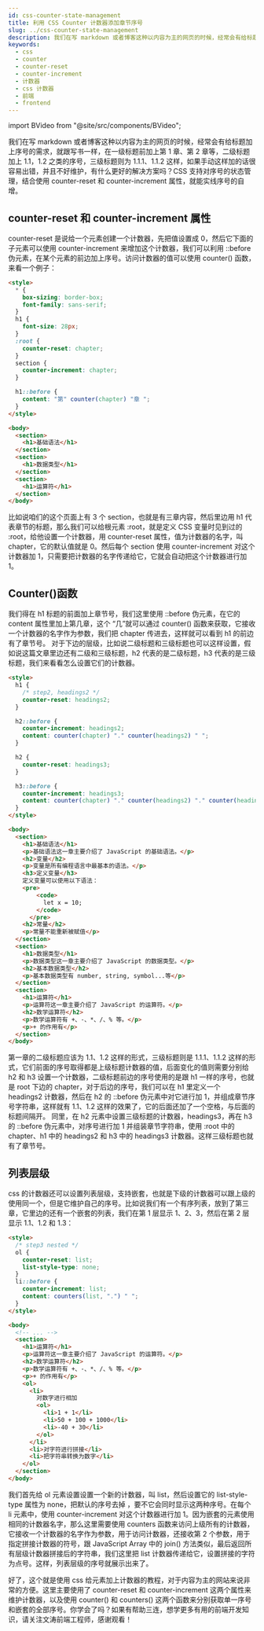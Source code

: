 ```yaml
---
id: css-counter-state-management
title: 利用 CSS Counter 计数器添加章节序号 
slug: ../css-counter-state-management
description: 我们在写 markdown 或者博客这种以内容为主的网页的时候，经常会有给标题加上序号的需求，就跟写书一样，在一级标题前加上第 1 章、第 2 章等，二级标题加上 1.1，1.2 之类的序号，三级标题则为 1.1.1、1.1.2
keywords:
  - css
  - counter
  - counter-reset
  - counter-increment
  - 计数器
  - css 计数器
  - 前端
  - frontend
---
```


import BVideo from "@site/src/components/BVideo";

我们在写 markdown 或者博客这种以内容为主的网页的时候，经常会有给标题加上序号的需求，就跟写书一样，在一级标题前加上第 1 章、第 2 章等，二级标题加上 1.1，1.2 之类的序号，三级标题则为 1.1.1、1.1.2 这样，如果手动这样加的话很容易出错，并且不好维护，有什么更好的解决方案吗？CSS 支持对序号的状态管理，结合使用 counter-reset 和 counter-increment 属性，就能实线序号的自增。

## counter-reset 和 counter-increment 属性

counter-reset 是说给一个元素创建一个计数器，先把值设置成 0，然后它下面的子元素可以使用 counter-increment 来增加这个计数器，我们可以利用 ::before 伪元素，在某个元素的前边加上序号。访问计数器的值可以使用 counter() 函数，来看一个例子：

```html
<style>
  * {
    box-sizing: border-box;
    font-family: sans-serif;
  }
  h1 {
    font-size: 28px;
  }
  :root {
    counter-reset: chapter;
  }
  section {
    counter-increment: chapter;
  }

  h1::before {
    content: "第" counter(chapter) "章 ";
  }
</style>

<body>
  <section>
    <h1>基础语法</h1>
  </section>
  <section>
    <h1>数据类型</h1>
  </section>
  <section>
    <h1>运算符</h1>
  </section>
</body>
```

比如说咱们的这个页面上有 3 个 section，也就是有三章内容，然后里边用 h1 代表章节的标题，那么我们可以给根元素 :root，就是定义 CSS 变量时见到过的 :root，给他设置一个计数器，用 counter-reset 属性，值为计数器的名字，叫 chapter，它的默认值就是 0。然后每个 section 使用 counter-increment 对这个计数器加 1，只需要把计数器的名字传递给它，它就会自动把这个计数器进行加 1。

## Counter()函数

我们得在 h1 标题的前面加上章节号，我们这里使用 ::before 伪元素，在它的 content 属性里加上第几章，这个 “几”就可以通过 counter() 函数来获取，它接收一个计数器的名字作为参数，我们把 chapter 传进去，这样就可以看到 h1 的前边有了章节号。
对于下边的层级，比如说二级标题和三级标题也可以这样设置，假如说这篇文章里边还有二级和三级标题，h2 代表的是二级标题，h3 代表的是三级标题，我们来看看怎么设置它们的计数器。

```html
<style>
  h1 {
    /* step2, headings2 */
    counter-reset: headings2;
  }

  h2::before {
    counter-increment: headings2;
    content: counter(chapter) "." counter(headings2) " ";
  }

  h2 {
    counter-reset: headings3;
  }

  h3::before {
    counter-increment: headings3;
    content: counter(chapter) "." counter(headings2) "." counter(headings3) " ";
  }
</style>

<body>
  <section>
    <h1>基础语法</h1>
    <p>基础语法这一章主要介绍了 JavaScript 的基础语法。</p>
    <h2>变量</h2>
    <p>变量是所有编程语言中最基本的语法。</p>
    <h3>定义变量</h3>
    定义变量可以使用以下语法：
    <pre>
        <code>
          let x = 10;
        </code>
      </pre>
    <h2>常量</h2>
    <p>常量不能重新被赋值</p>
  </section>
  <section>
    <h1>数据类型</h1>
    <p>数据类型这一章主要介绍了 JavaScript 的数据类型。</p>
    <h2>基本数据类型</h2>
    <p>基本数据类型有 number, string, symbol...等</p>
  </section>
  <section>
    <h1>运算符</h1>
    <p>运算符这一章主要介绍了 JavaScript 的运算符。</p>
    <h2>数学运算符</h2>
    <p>数学运算符有 +、-、*、/、% 等。</p>
    <p>+ 的作用有</p>
  </section>
</body>
```

第一章的二级标题应该为 1.1、1.2 这样的形式，三级标题则是 1.1.1、1.1.2 这样的形式，它们前面的序号取得都是上级标题计数器的值，后面变化的值则需要分别给 h2 和 h3 设置一个计数器，二级标题前边的序号使用的是跟 h1 一样的序号，也就是 root 下边的 chapter，对于后边的序号，我们可以在 h1 里定义一个 headings2 计数器，然后在 h2 的 ::before 伪元素中对它进行加 1，并组成章节序号字符串，这样就有 1.1、1.2 这样的效果了，它的后面还加了一个空格，与后面的标题间隔开。
同里，在 h2 元素中设置三级标题的计数器，headings3，再在 h3 的 ::before 伪元素中，对序号进行加 1 并组装章节字符串，使用 :root 中的 chapter、h1 中的 headings2 和 h3 中的 headings3 计数器。这样三级标题也就有了章节号。

## 列表层级

css 的计数器还可以设置列表层级，支持嵌套，也就是下级的计数器可以跟上级的使用同一个，但是它维护自己的序号。比如说我们有一个有序列表，放到了第三章，它里边的还有一个嵌套的列表，我们在第 1 层显示 1、2、3，然后在第 2 层显示 1.1、1.2 和 1.3：

```html
<style>
  /* step3 nested */
  ol {
    counter-reset: list;
    list-style-type: none;
  }
  li::before {
    counter-increment: list;
    content: counters(list, ".") " ";
  }
</style>

<body>
  <!-- ... -->
  <section>
    <h1>运算符</h1>
    <p>运算符这一章主要介绍了 JavaScript 的运算符。</p>
    <h2>数学运算符</h2>
    <p>数学运算符有 +、-、*、/、% 等。</p>
    <p>+ 的作用有</p>
    <ol>
      <li>
        对数字进行相加
        <ol>
          <li>1 + 1</li>
          <li>50 + 100 + 1000</li>
          <li>-40 + 30</li>
        </ol>
      </li>
      <li>对字符进行拼接</li>
      <li>把字符串转换为数字</li>
    </ol>
  </section>
</body>
```

我们首先给 ol 元素设置设置一个新的计数器，叫 list，然后设置它的 list-style-type 属性为 none，把默认的序号去掉 ，要不它会同时显示这两种序号。在每个 li 元素中，使用 counter-increment 对这个计数器进行加 1。因为嵌套的元素使用相同的计数器名字，那么这里需要使用 counters 函数来访问上级所有的计数器，它接收一个计数器的名字作为参数，用于访问计数器，还接收第 2 个参数，用于指定拼接计数器的符号，跟 JavaScript Array 中的 join() 方法类似，最后返回所有层级计数器拼接后的字符串，我们这里把 list 计数器传递给它，设置拼接的字符为点号。这样，列表层级的序号就展示出来了。

好了，这个就是使用 css 给元素加上计数器的教程，对于内容为主的网站来说非常的方便。这里主要使用了 counter-reset 和 counter-increment 这两个属性来维护计数器，以及使用 counter() 和 counters() 这两个函数来分别获取单一序号和嵌套的全部序号。你学会了吗？如果有帮助三连，想学更多有用的前端开发知识，请关注文涛前端工程师，感谢观看！
